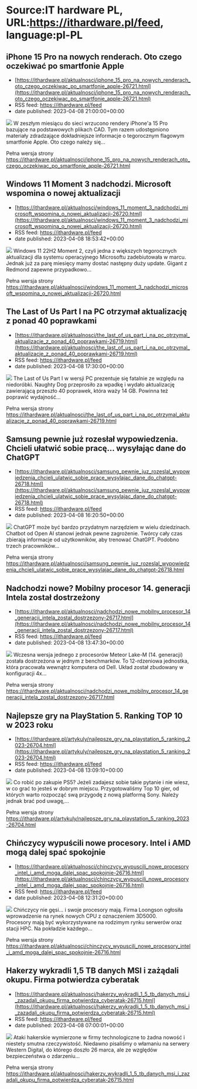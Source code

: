 # Source:IT hardware PL, URL:https://ithardware.pl/feed, language:pl-PL

## iPhone 15 Pro na nowych renderach. Oto czego oczekiwać po smartfonie Apple
 - [https://ithardware.pl/aktualnosci/iphone_15_pro_na_nowych_renderach_oto_czego_oczekiwac_po_smartfonie_apple-26721.html](https://ithardware.pl/aktualnosci/iphone_15_pro_na_nowych_renderach_oto_czego_oczekiwac_po_smartfonie_apple-26721.html)
 - RSS feed: https://ithardware.pl/feed
 - date published: 2023-04-08 21:00:00+00:00

<img src="https://ithardware.pl/artykuly/min/26721_1.jpg" />            W zeszłym miesiącu do sieci wrzucono rendery iPhone'a 15 Pro bazujące na podstawowych plikach&nbsp;CAD. Tym razem udostępniono materiały zdradzające dokładniejsze informacje o tegorocznym flagowym smartfonie Apple. Oto&nbsp;czego należy się...
            <p>Pełna wersja strony <a href="https://ithardware.pl/aktualnosci/iphone_15_pro_na_nowych_renderach_oto_czego_oczekiwac_po_smartfonie_apple-26721.html">https://ithardware.pl/aktualnosci/iphone_15_pro_na_nowych_renderach_oto_czego_oczekiwac_po_smartfonie_apple-26721.html</a></p>

## Windows 11 Moment 3 nadchodzi. Microsoft wspomina o nowej aktualizacji
 - [https://ithardware.pl/aktualnosci/windows_11_moment_3_nadchodzi_microsoft_wspomina_o_nowej_aktualizacji-26720.html](https://ithardware.pl/aktualnosci/windows_11_moment_3_nadchodzi_microsoft_wspomina_o_nowej_aktualizacji-26720.html)
 - RSS feed: https://ithardware.pl/feed
 - date published: 2023-04-08 18:53:42+00:00

<img src="https://ithardware.pl/artykuly/min/26720_1.jpg" />            Windows 11&nbsp;22H2 Moment 2, czyli jedna z większych tegorocznych aktualizacji dla systemu operacyjnego Microsoftu zadebiutowała w marcu. Jednak już za parę miesięcy mamy dostać następny duży update. Gigant z Redmond zapewne przypadkowo...
            <p>Pełna wersja strony <a href="https://ithardware.pl/aktualnosci/windows_11_moment_3_nadchodzi_microsoft_wspomina_o_nowej_aktualizacji-26720.html">https://ithardware.pl/aktualnosci/windows_11_moment_3_nadchodzi_microsoft_wspomina_o_nowej_aktualizacji-26720.html</a></p>

## The Last of Us Part I na PC otrzymał aktualizację z ponad 40 poprawkami
 - [https://ithardware.pl/aktualnosci/the_last_of_us_part_i_na_pc_otrzymal_aktualizacje_z_ponad_40_poprawkami-26719.html](https://ithardware.pl/aktualnosci/the_last_of_us_part_i_na_pc_otrzymal_aktualizacje_z_ponad_40_poprawkami-26719.html)
 - RSS feed: https://ithardware.pl/feed
 - date published: 2023-04-08 17:30:00+00:00

<img src="https://ithardware.pl/artykuly/min/26719_1.jpg" />            The Last of Us Part I w wersji PC prezentuje się fatalnie ze względu na niedor&oacute;bki. Naughty Dog przeprosiło za wpadkę i wydało aktualizację zawierającą przeszło 40 poprawek, kt&oacute;ra waży 14 GB. Powinna też poprawić wydajność...
            <p>Pełna wersja strony <a href="https://ithardware.pl/aktualnosci/the_last_of_us_part_i_na_pc_otrzymal_aktualizacje_z_ponad_40_poprawkami-26719.html">https://ithardware.pl/aktualnosci/the_last_of_us_part_i_na_pc_otrzymal_aktualizacje_z_ponad_40_poprawkami-26719.html</a></p>

## Samsung pewnie już rozesłał wypowiedzenia. Chcieli ułatwić sobie pracę... wysyłając dane do ChatGPT
 - [https://ithardware.pl/aktualnosci/samsung_pewnie_juz_rozeslal_wypowiedzenia_chcieli_ulatwic_sobie_prace_wysylajac_dane_do_chatgpt-26718.html](https://ithardware.pl/aktualnosci/samsung_pewnie_juz_rozeslal_wypowiedzenia_chcieli_ulatwic_sobie_prace_wysylajac_dane_do_chatgpt-26718.html)
 - RSS feed: https://ithardware.pl/feed
 - date published: 2023-04-08 16:20:50+00:00

<img src="https://ithardware.pl/artykuly/min/26718_1.jpg" />            ChatGPT może być bardzo przydatnym narzędziem w wielu dziedzinach. Chatbot od Open AI stanowi jednak pewne zagrożenie. Tw&oacute;rcy cały czas zbierają informacje od użytkownik&oacute;w, aby trenować ChatGPT. Podobno trzech pracownik&oacute;w...
            <p>Pełna wersja strony <a href="https://ithardware.pl/aktualnosci/samsung_pewnie_juz_rozeslal_wypowiedzenia_chcieli_ulatwic_sobie_prace_wysylajac_dane_do_chatgpt-26718.html">https://ithardware.pl/aktualnosci/samsung_pewnie_juz_rozeslal_wypowiedzenia_chcieli_ulatwic_sobie_prace_wysylajac_dane_do_chatgpt-26718.html</a></p>

## Nadchodzi nowe? Mobilny procesor 14. generacji Intela został dostrzeżony
 - [https://ithardware.pl/aktualnosci/nadchodzi_nowe_mobilny_procesor_14_generacji_intela_zostal_dostrzezony-26717.html](https://ithardware.pl/aktualnosci/nadchodzi_nowe_mobilny_procesor_14_generacji_intela_zostal_dostrzezony-26717.html)
 - RSS feed: https://ithardware.pl/feed
 - date published: 2023-04-08 13:47:30+00:00

<img src="https://ithardware.pl/artykuly/min/26717_1.jpg" />            Wczesna wersja jednego z procesor&oacute;w Meteor Lake-M (14. generacji) została dostrzeżona w jednym z benchmark&oacute;w. To 12-rdzeniowa jednostka, kt&oacute;ra pracowała wewnątrz komputera od Dell. Układ został zbudowany w konfiguracji 4x...
            <p>Pełna wersja strony <a href="https://ithardware.pl/aktualnosci/nadchodzi_nowe_mobilny_procesor_14_generacji_intela_zostal_dostrzezony-26717.html">https://ithardware.pl/aktualnosci/nadchodzi_nowe_mobilny_procesor_14_generacji_intela_zostal_dostrzezony-26717.html</a></p>

## Najlepsze gry na PlayStation 5. Ranking TOP 10 w 2023 roku
 - [https://ithardware.pl/artykuly/najlepsze_gry_na_playstation_5_ranking_2023-26704.html](https://ithardware.pl/artykuly/najlepsze_gry_na_playstation_5_ranking_2023-26704.html)
 - RSS feed: https://ithardware.pl/feed
 - date published: 2023-04-08 13:09:10+00:00

<img src="https://ithardware.pl/artykuly/min/26704_1.jpg" />            Co robić po zakupie PS5? Jeżeli zadajesz sobie takie pytanie i nie wiesz, w co grać to jesteś w dobrym miejscu. Przygotowaliśmy Top 10 gier, od kt&oacute;rych warto rozpocząć swą przygodę z nową platformą Sony. Należy jednak brać pod uwagę,...
            <p>Pełna wersja strony <a href="https://ithardware.pl/artykuly/najlepsze_gry_na_playstation_5_ranking_2023-26704.html">https://ithardware.pl/artykuly/najlepsze_gry_na_playstation_5_ranking_2023-26704.html</a></p>

## Chińczycy wypuścili nowe procesory. Intel i AMD mogą dalej spać spokojnie
 - [https://ithardware.pl/aktualnosci/chinczycy_wypuscili_nowe_procesory_intel_i_amd_moga_dalej_spac_spokojnie-26716.html](https://ithardware.pl/aktualnosci/chinczycy_wypuscili_nowe_procesory_intel_i_amd_moga_dalej_spac_spokojnie-26716.html)
 - RSS feed: https://ithardware.pl/feed
 - date published: 2023-04-08 12:31:20+00:00

<img src="https://ithardware.pl/artykuly/min/26716_1.jpg" />            Chińczycy nie gęsi... i swoje procesory mają. Firma Loongson ogłosiła wprowadzenie na rynek&nbsp;nowych CPU z oznaczeniem 3D5000. Procesory&nbsp;mają być wykorzystywane na rodzimym rynku serwer&oacute;w oraz stacji HPC. Na pokładzie każdego...
            <p>Pełna wersja strony <a href="https://ithardware.pl/aktualnosci/chinczycy_wypuscili_nowe_procesory_intel_i_amd_moga_dalej_spac_spokojnie-26716.html">https://ithardware.pl/aktualnosci/chinczycy_wypuscili_nowe_procesory_intel_i_amd_moga_dalej_spac_spokojnie-26716.html</a></p>

## Hakerzy wykradli 1,5 TB danych MSI i zażądali okupu. Firma potwierdza cyberatak
 - [https://ithardware.pl/aktualnosci/hakerzy_wykradli_1_5_tb_danych_msi_i_zazadali_okupu_firma_potwierdza_cyberatak-26715.html](https://ithardware.pl/aktualnosci/hakerzy_wykradli_1_5_tb_danych_msi_i_zazadali_okupu_firma_potwierdza_cyberatak-26715.html)
 - RSS feed: https://ithardware.pl/feed
 - date published: 2023-04-08 07:00:01+00:00

<img src="https://ithardware.pl/artykuly/min/26715_1.jpg" />            Ataki hakerskie wymierzone w firmy technologiczne to żadna nowość i niestety smutna rzeczywistość. Niedawno pisaliśmy o włamaniu na serwery Western Digital, do kt&oacute;rego doszło 26 marca, ale ze względ&oacute;w bezpieczeństwa o zdarzeniu...
            <p>Pełna wersja strony <a href="https://ithardware.pl/aktualnosci/hakerzy_wykradli_1_5_tb_danych_msi_i_zazadali_okupu_firma_potwierdza_cyberatak-26715.html">https://ithardware.pl/aktualnosci/hakerzy_wykradli_1_5_tb_danych_msi_i_zazadali_okupu_firma_potwierdza_cyberatak-26715.html</a></p>

